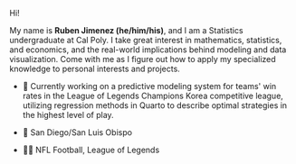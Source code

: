 Hi!

My name is **Ruben Jimenez (he/him/his)**, and I am a Statistics undergraduate at Cal Poly. I take great interest in mathematics, statistics, and economics, and the real-world implications behind modeling and data visualization. Come with me as I figure out how to apply my specialized knowledge to personal interests and projects.

- 🔭 Currently working on a predictive modeling system for teams' win rates in the League of Legends Champions Korea competitive league, utilizing regression methods in Quarto to describe optimal strategies in the highest level of play.

- 📍 San Diego/San Luis Obispo

- ✍🏻 NFL Football, League of Legends
